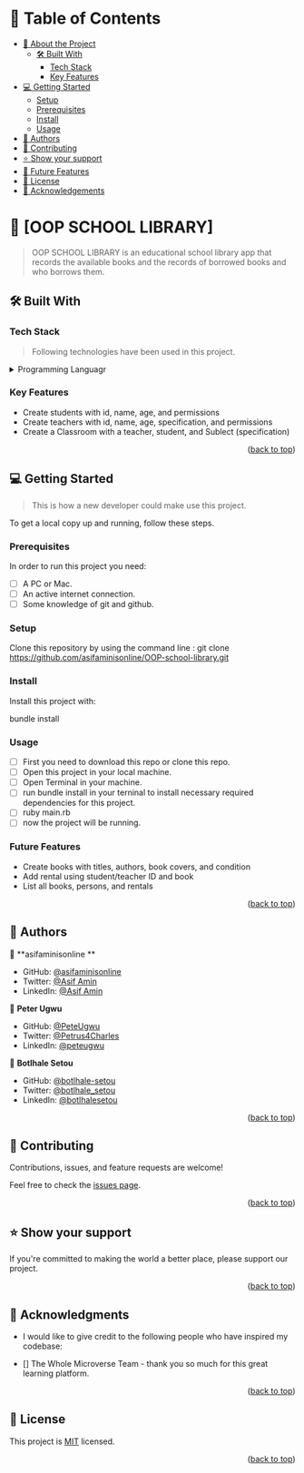 <a name="readme-top"></a>

<!-- TABLE OF CONTENTS -->

# 📗 Table of Contents

- [📖 About the Project](#about-project)
  - [🛠 Built With](#built-with)
    - [Tech Stack](#tech-stack)
    - [Key Features](#key-features)
- [💻 Getting Started](#getting-started)
  - [Setup](#setup)
  - [Prerequisites](#prerequisites)
  - [Install](#install)
  - [Usage](#usage)
- [👥 Authors](#authors)
- [🤝 Contributing](#contributing)
- [⭐️ Show your support](#support)
- [🔭 Future Features](#future-features)
- [📝 License](#license)
- [🙏 Acknowledgements](#acknowledgements)

<!-- PROJECT DESCRIPTION -->

# 📖 [OOP SCHOOL LIBRARY] <a name="about-project"></a>

> OOP SCHOOL LIBRARY is an educational school library app that records the available books and the records of borrowed books and who borrows them.

## 🛠 Built With <a name="built-with"></a>

### Tech Stack <a name="tech-stack"></a>

> Following technologies have been used in this project.

<details>
  <summary>Programming Languagr </summary>
  <ul>
    <li><a href="https://www.ruby.org/">Ruby</a></li>
  </ul>
</details>

<!-- Features -->

### Key Features <a name="key-features"></a>

- Create students with id, name, age, and permissions
- Create teachers with id, name, age, specification, and permissions
- Create a Classroom with a teacher, student, and Sublect (specification)

<p align="right">(<a href="#readme-top">back to top</a>)</p>

<!-- GETTING STARTED -->

## 💻 Getting Started <a name="getting-started"></a>

> This is how a new developer could make use this project.

To get a local copy up and running, follow these steps.

### Prerequisites

In order to run this project you need:

- [ ] A PC or Mac.
- [ ] An active internet connection.
- [ ] Some knowledge of git and github.

### Setup

Clone this repository by using the command line : git clone https://github.com/asifaminisonline/OOP-school-library.git

### Install

Install this project with:

bundle install

### Usage

- [ ] First you need to download this repo or clone this repo.
- [ ] Open this project in your local machine.
- [ ] Open Terminal in your machine.
- [ ] run bundle install in your terninal to install necessary required dependencies for this project.
- [ ] ruby main.rb
- [ ] now the project will be running.

### Future Features

- Create books with titles, authors, book covers, and condition
- Add rental using student/teacher ID and book
- List all books, persons, and rentals

<p align="right">(<a href="#readme-top">back to top</a>)</p>

<!-- AUTHORS -->

## 👥 Authors <a name="authors"></a>

👤 **asifaminisonline **

- GitHub: [@asifaminisonline ](https://github.com/asifaminisonline)
- Twitter: [@Asif Amin](https://twitter.com/AminAmi53306702)
- LinkedIn: [@Asif Amin](https://www.linkedin.com/in/asifaminisonline/)

👤 **Peter Ugwu**

- GitHub: [@PeteUgwu](https://github.com/PeteUgwu)
- Twitter: [@Petrus4Charles](https://twitter.com/Petrus4Charles)
- LinkedIn: [@peteugwu](https://www.linkedin.com/in/peteugwu/)

👤 **Botlhale Setou**

- GitHub: [@botlhale-setou](https://github.com/Botlhale-Setou)
- Twitter: [@botlhale_setou](https://twitter.com/Botlhale_Setou)
- LinkedIn: [@botlhalesetou](https://www.linkedin.com/in/botlhalesetou/)

<p align="right">(<a href="#readme-top">back to top</a>)</p>

<!-- CONTRIBUTING -->

## 🤝 Contributing <a name="contributing"></a>

Contributions, issues, and feature requests are welcome!

Feel free to check the [issues page](../../issues/).

<p align="right">(<a href="#readme-top">back to top</a>)</p>

<!-- SUPPORT -->

## ⭐️ Show your support <a name="support"></a>

If you're committed to making the world a better place, please support our project.

<p align="right">(<a href="#readme-top">back to top</a>)</p>

<!-- ACKNOWLEDGEMENTS -->

## 🙏 Acknowledgments <a name="acknowledgements"></a>

- I would like to give credit to the following people who have inspired my codebase:

- [] The Whole Microverse Team - thank you so much for this great learning platform.

<p align="right">(<a href="#readme-top">back to top</a>)</p>

## 📝 License <a name="license"></a>

This project is [MIT](https://github.com/asifaminisonline/OOP-school-library/blob/classes/LICENSE) licensed.

<p align="right">(<a href="#readme-top">back to top</a>)</p>
